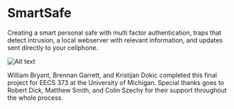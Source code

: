 # SmartSafe
Creating a smart personal safe with multi factor authentication, traps that detect intrusion, a local webserver with relevant information, and updates sent directly to your cellphone.

![Alt text](/media/Demo_Day_Poster.jpg?raw=true "Demo Day Poster")

William Bryant, Brennan Garrett, and Kristijan Dokic completed this final project for EECS 373 at the University of Michigan. Special thanks goes to Robert Dick, Matthew Smith, and Colin Szechy for their support throughout the whole process.
